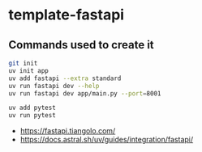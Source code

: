 # template-fastapi

## Commands used to create it

```sh
git init
uv init app 
uv add fastapi --extra standard
uv run fastapi dev --help
uv run fastapi dev app/main.py --port=8001

uv add pytest
uv run pytest
```

- https://fastapi.tiangolo.com/
- https://docs.astral.sh/uv/guides/integration/fastapi/

